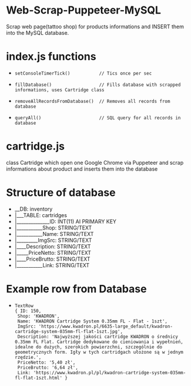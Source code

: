 # Web-Scrap-Puppeteer-MySQL
Scrap web page(tattoo shop) for products informations and INSERT them into the MySQL database.

# index.js functions
  *     setConsoleTimerTick()           // Tics once per sec
  *     fillDatabase()                  // Fills database with scrapped informations, uses Cartridge class
  *     removeAllRecordsFromDatabase()  // Removes all records from database
  *     queryAll()                      // SQL query for all records in database

# cartridge.js
  class Cartridge which open one Google Chrome via Puppeteer and scrap informations about product and inserts them into the database

# Structure of database

 *  __DB: inventory
 * |___TABLE: cartridges
 * |______________ID: INT(11) AI PRIMARY KEY
 * |___________Shop: STRING/TEXT
 * |___________Name: STRING/TEXT
 * |_________ImgSrc: STRING/TEXT
 * |____Description: STRING/TEXT
 * |_____PriceNetto: STRING/TEXT
 * |____PriceBrutto: STRING/TEXT
 * |___________Link: STRING/TEXT

# Example row from Database

*     TextRow
      { ID: 150,
       Shop: 'KWADRON',
       Name: 'KWADRON Cartridge System 0.35mm FL - Flat - 1szt',
       ImgSrc: 'https://www.kwadron.pl/6635-large_default/kwadron-cartridge-system-035mm-fl-flat-1szt.jpg',
       Description: 'Najwyższej jakości cartridge KWADRON o średnicy 0.35mm FL Flat. Cartridge dedykowane do cieniowania i wypełnień, idealne do dużych, szerokich powierzchni, szczególnie do geometrycznych form. Igły w tych cartridgach ułożone są w jednym rzędzie.',
       PriceNetto: '5,40 zł',
       PriceBrutto: '6,64 zł',
       Link: 'https://www.kwadron.pl/pl/kwadron-cartridge-system-035mm-fl-flat-1szt.html' }
